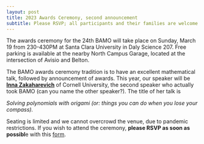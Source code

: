 ```yaml
---
layout: post
title: 2023 Awards Ceremony, second announcement
subtitle: Please RSVP; all participants and their families are welcome!
---
```

The awards ceremony for the 24th BAMO will take place on Sunday, March 19 from 230-430PM at Santa Clara University in Daly Science 207. Free parking is available at the nearby North Campus Garage, located at the intersection of Avisio and Belton.

The BAMO awards ceremony tradition is to have an excellent mathematical talk, followed by announcement of awards.  This year, our speaker will be
**[Inna Zakaharevich](https://pi.math.cornell.edu/~zakh/)** of Cornell University, the second speaker who actually took BAMO (can you name the other speaker?).  The title of her talk is 


*Solving polynomials with origami (or: things you can do when you lose your compass).*

Seating is limited and we cannot overcrowd the venue, due to pandemic restrictions. If you wish to attend the ceremony, **please RSVP as soon as possibl**e with this [form](https://forms.gle/SCMXj1v4rjzJeqto9).

